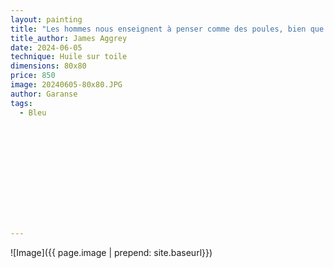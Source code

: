 ```yaml
---
layout: painting
title: "Les hommes nous enseignent à penser comme des poules, bien que nous soyons des aigles. Etendez vos ailes et envolez-vous ! Et ne vous contentez jamais des grains que l'on vous jette." 
title_author: James Aggrey					                                                  
date: 2024-06-05
technique: Huile sur toile 
dimensions: 80x80
price: 850
image: 20240605-80x80.JPG 
author: Garanse
tags:
  - Bleu
  
  
  
  
  
  
  
  
  
  
  
  
---
```

![Image]({{ page.image | prepend: site.baseurl}})

